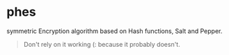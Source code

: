 # phes
symmetric Encryption algorithm based on Hash functions, Salt and Pepper.

> Don't rely on it working (: because it probably doesn't. 

